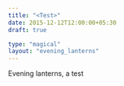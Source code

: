 ```yaml
---
title: "<Test>"
date: 2015-12-12T12:00:00+05:30
draft: true

type: "magical"
layout: "evening_lanterns"
---
```


Evening lanterns, a test

